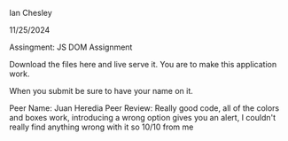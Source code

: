 Ian Chesley

11/25/2024

Assingment: JS DOM Assignment

Download the files here and live serve it. You are to make this application work.

When you submit be sure to have your name on it.

Peer Name: Juan Heredia
Peer Review: Really good code, all of the colors and boxes work, introducing a wrong option gives you an alert, I couldn't really find anything wrong with it so 10/10 from me